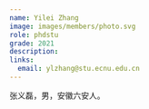 ```yaml
---
name: Yilei Zhang
image: images/members/photo.svg
role: phdstu
grade: 2021
description: 
links:
  email: ylzhang@stu.ecnu.edu.cn
---
```


张义磊，男，安徽六安人。